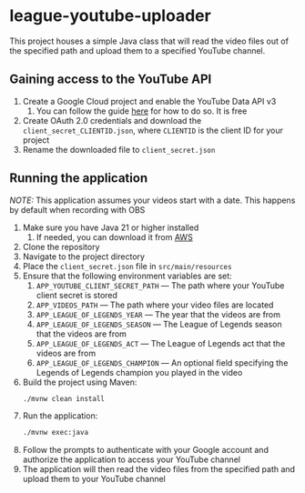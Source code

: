 # league-youtube-uploader
This project houses a simple Java class that will read the video files out of the specified path and 
upload them to a specified YouTube channel.

## Gaining access to the YouTube API
1. Create a Google Cloud project and enable the YouTube Data API v3
   1. You can follow the guide [here](https://developers.google.com/youtube/v3/quickstart/java) for how to do so. It is
free
2. Create OAuth 2.0 credentials and download the `client_secret_CLIENTID.json`, where `CLIENTID` is the client ID for
your project
3. Rename the downloaded file to `client_secret.json`

## Running the application
_NOTE:_ This application assumes your videos start with a date. This happens by default when recording with OBS

1. Make sure you have Java 21 or higher installed
    1. If needed, you can download it from [AWS](https://docs.aws.amazon.com/corretto/latest/corretto-21-ug/downloads-list.html)
2. Clone the repository
3. Navigate to the project directory
4. Place the `client_secret.json` file in `src/main/resources`
5. Ensure that the following environment variables are set:
   1. `APP_YOUTUBE_CLIENT_SECRET_PATH` — The path where your YouTube client secret is stored 
   2. `APP_VIDEOS_PATH` — The path where your video files are located
   3. `APP_LEAGUE_OF_LEGENDS_YEAR` — The year that the videos are from
   4. `APP_LEAGUE_OF_LEGENDS_SEASON` — The League of Legends season that the videos are from
   5. `APP_LEAGUE_OF_LEGENDS_ACT` — The League of Legends act that the videos are from
   6. `APP_LEAGUE_OF_LEGENDS_CHAMPION` — An optional field specifying the Legends of Legends champion you played in the
video
6. Build the project using Maven:
    ```bash
    ./mvnw clean install
    ```
7. Run the application:
    ```bash
    ./mvnw exec:java
    ```
8. Follow the prompts to authenticate with your Google account and authorize the application to access your YouTube 
channel
9. The application will then read the video files from the specified path and upload them to your YouTube channel

